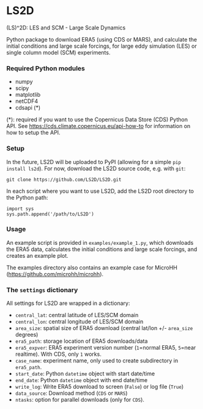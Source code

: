 # LS2D
(LS)^2D: LES and SCM - Large Scale Dynamics

Python package to download ERA5 (using CDS or MARS), and calculate the initial conditions and large scale forcings, for large eddy simulation (LES) or single column model (SCM) experiments.

### Required Python modules
- numpy
- scipy
- matplotlib
- netCDF4
- cdsapi (*)

(*): required if you want to use the Copernicus Data Store (CDS) Python API. See https://cds.climate.copernicus.eu/api-how-to for information on how to setup the API.

### Setup

In the future, LS2D will be uploaded to PyPI (allowing for a simple `pip install ls2d`). For now, download the LS2D source code, e.g. with `git`:

    git clone https://github.com/LS2D/LS2D.git

In each script where you want to use LS2D, add the LS2D root directory to the Python path:

    import sys
    sys.path.append('/path/to/LS2D')

### Usage

An example script is provided in `examples/example_1.py`, which downloads the ERA5 data, calculates the initial conditions and large scale forcings, and creates an example plot.

The examples directory also contains an example case for MicroHH (https://github.com/microhh/microhh).

### The `settings` dictionary

All settings for LS2D are wrapped in a dictionary:

- `central_lat`: central latitude of LES/SCM domain
- `central_lon`: central longitude of LES/SCM domain
- `area_size`: spatial size of ERA5 download (central lat/lon +/- `area_size` degrees)
- `era5_path`: storage location of ERA5 downloads/data
- `era5_expver`: ERA5 experiment version number (`1`=normal ERA5, `5`=near realtime). With CDS, only `1` works.
- `case_name`: experiment name, only used to create subdirectory in `era5_path`.
- `start_date`: Python `datetime` object with start date/time
- `end_date`: Python `datetime` object with end date/time
- `write_log`: Write ERA5 download to screen (`False`) or log file (`True`)
- `data_source`: Download method (`CDS` or `MARS`)
- `ntasks`: option for parallel downloads (only for `CDS`).
